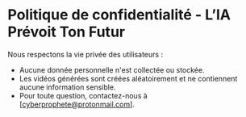# Politique de confidentialité - L’IA Prévoit Ton Futur  
Nous respectons la vie privée des utilisateurs :  
- Aucune donnée personnelle n'est collectée ou stockée.  
- Les vidéos générées sont créées aléatoirement et ne contiennent aucune information sensible.  
- Pour toute question, contactez-nous à [cyberprophete@protonmail.com].
